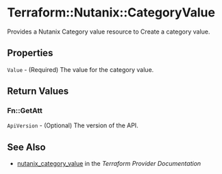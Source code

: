 # Terraform::Nutanix::CategoryValue

Provides a Nutanix Category value resource to Create a category value.

## Properties

`Value` - (Required) The value for the category value.


## Return Values

### Fn::GetAtt

`ApiVersion` - (Optional) The version of the API.

## See Also

* [nutanix_category_value](https://www.terraform.io/docs/providers/nutanix/r/category_value.html) in the _Terraform Provider Documentation_